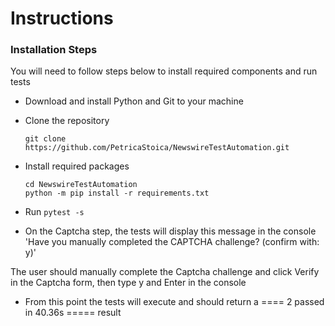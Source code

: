 # Instructions

### Installation Steps

You will need to follow steps below to install required components and run tests


- Download and install Python and Git to your machine
- Clone the repository

  `git clone https://github.com/PetricaStoica/NewswireTestAutomation.git`

- Install required packages

  ``` shell
  cd NewswireTestAutomation
  python -m pip install -r requirements.txt
  ```

  
- Run `pytest -s`

- On the Captcha step, the tests will display this message in the console 'Have you manually completed the CAPTCHA challenge? (confirm with: y)'

The user should manually complete the Captcha challenge and click Verify in the Captcha form, then type y and Enter in the console

- From this point the tests will execute and should return a ==== 2 passed in 40.36s ===== result
